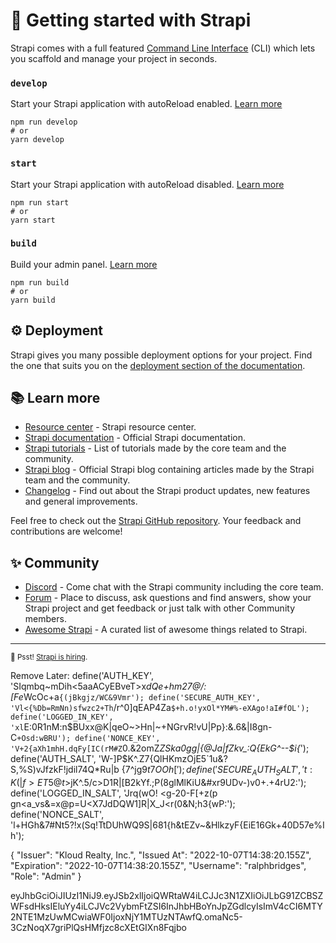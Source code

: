 # 🚀 Getting started with Strapi

Strapi comes with a full featured [Command Line Interface](https://docs.strapi.io/developer-docs/latest/developer-resources/cli/CLI.html) (CLI) which lets you scaffold and manage your project in seconds.

### `develop`

Start your Strapi application with autoReload enabled. [Learn more](https://docs.strapi.io/developer-docs/latest/developer-resources/cli/CLI.html#strapi-develop)

```
npm run develop
# or
yarn develop
```

### `start`

Start your Strapi application with autoReload disabled. [Learn more](https://docs.strapi.io/developer-docs/latest/developer-resources/cli/CLI.html#strapi-start)

```
npm run start
# or
yarn start
```

### `build`

Build your admin panel. [Learn more](https://docs.strapi.io/developer-docs/latest/developer-resources/cli/CLI.html#strapi-build)

```
npm run build
# or
yarn build
```

## ⚙️ Deployment

Strapi gives you many possible deployment options for your project. Find the one that suits you on the [deployment section of the documentation](https://docs.strapi.io/developer-docs/latest/setup-deployment-guides/deployment.html).

## 📚 Learn more

- [Resource center](https://strapi.io/resource-center) - Strapi resource center.
- [Strapi documentation](https://docs.strapi.io) - Official Strapi documentation.
- [Strapi tutorials](https://strapi.io/tutorials) - List of tutorials made by the core team and the community.
- [Strapi blog](https://docs.strapi.io) - Official Strapi blog containing articles made by the Strapi team and the community.
- [Changelog](https://strapi.io/changelog) - Find out about the Strapi product updates, new features and general improvements.

Feel free to check out the [Strapi GitHub repository](https://github.com/strapi/strapi). Your feedback and contributions are welcome!

## ✨ Community

- [Discord](https://discord.strapi.io) - Come chat with the Strapi community including the core team.
- [Forum](https://forum.strapi.io/) - Place to discuss, ask questions and find answers, show your Strapi project and get feedback or just talk with other Community members.
- [Awesome Strapi](https://github.com/strapi/awesome-strapi) - A curated list of awesome things related to Strapi.

---

<sub>🤫 Psst! [Strapi is hiring](https://strapi.io/careers).</sub>

Remove Later:
define('AUTH_KEY',         'SIqmbq~mDih<5aaACyEBveT>x*dQe+hm27@/:[Fe*WcOc+a`{(jBkgjz/WC&9Vmr');
define('SECURE_AUTH_KEY',  'Vl<{%Db=RmNn)sfwzc2+Th`/r^0]qEAP4Za`$+h.o!yxOl*YM#%-eXAgo!aI#fOL');
define('LOGGED_IN_KEY',    'xl`E:0R1nM:n$BUxx@K|qeO~>Hn|~+NGrvR!vU|Pp}:&.6&|I8gn-C`+Osd:wBRU');
define('NONCE_KEY',        'V+2{aXh1mhH.dqFy[IC(rM#Z`0.&2omZ*ZSka0gg|{@Ja|fZkv_:Q{EkG^--$i{*');
define('AUTH_SALT',        'W-]P$K^.Z7{QlHKmzOjE5`1u&?S,%S)vJfzkF!jdil74Q*Ru|b {7^jg9$t7OOh[');
define('SECURE_AUTH_SALT', 't:K(|f>ET5@t$>jK^.5/c>D1R|[B2kYf.;P(8glMlKiU&#xr9UDv-)v0+.+4rU2:');
define('LOGGED_IN_SALT',   'Jrq(wO! <g-20-F[+z(p  gn<a_vs&=x@p=U<X7JdDQW1]R|X_J<r(0&N;h3{wP:');
define('NONCE_SALT',       'l+HGh&7#Nt5?!x(Sq!TtDUhWQ9S|681{h&tEZv~&HlkzyF{EiE16Gk+40D57e%Ih');



{
  "Issuer": "Kloud Realty, Inc.",
  "Issued At": "2022-10-07T14:38:20.155Z",
  "Expiration": "2022-10-07T14:38:20.155Z",
  "Username": "ralphbridges",
  "Role": "Admin"
}

eyJhbGciOiJIUzI1NiJ9.eyJSb2xlIjoiQWRtaW4iLCJJc3N1ZXIiOiJLbG91ZCBSZWFsdHksIEluYy4iLCJVc2VybmFtZSI6InJhbHBoYnJpZGdlcyIsImV4cCI6MTY2NTE1MzUwMCwiaWF0IjoxNjY1MTUzNTAwfQ.omaNc5-3CzNoqX7griPlQsHMfjzc8cXEtGIXn8Fqjbo
